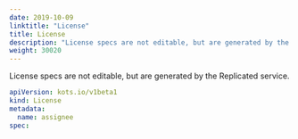 ```yaml
---
date: 2019-10-09
linktitle: "License"
title: License
description: "License specs are not editable, but are generated by the Replicated service."
weight: 30020
---
```


License specs are not editable, but are generated by the Replicated service.

```yaml
apiVersion: kots.io/v1beta1
kind: License
metadata:
  name: assignee
spec:

```
